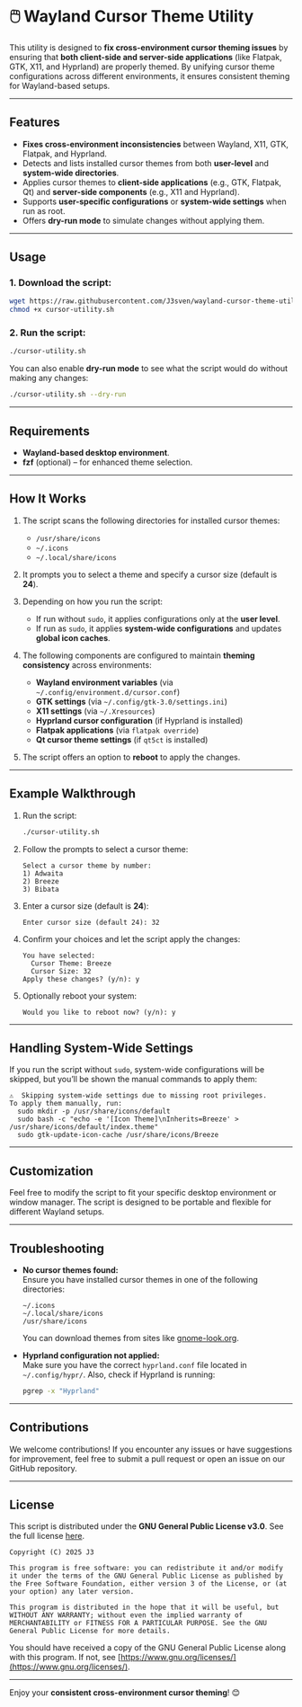 # 🖱️ Wayland Cursor Theme Utility

This utility is designed to **fix cross-environment cursor theming issues** by ensuring that **both client-side and server-side applications** (like Flatpak, GTK, X11, and Hyprland) are properly themed. By unifying cursor theme configurations across different environments, it ensures consistent theming for Wayland-based setups.

---

## Features
- **Fixes cross-environment inconsistencies** between Wayland, X11, GTK, Flatpak, and Hyprland.
- Detects and lists installed cursor themes from both **user-level** and **system-wide directories**.
- Applies cursor themes to **client-side applications** (e.g., GTK, Flatpak, Qt) and **server-side components** (e.g., X11 and Hyprland).
- Supports **user-specific configurations** or **system-wide settings** when run as root.
- Offers **dry-run mode** to simulate changes without applying them.

---

## Usage

### 1. Download the script:
```bash
wget https://raw.githubusercontent.com/J3sven/wayland-cursor-theme-utility/refs/heads/main/cursor-utility.sh -O cursor-utility.sh
chmod +x cursor-utility.sh
```

### 2. Run the script:
```bash
./cursor-utility.sh
```

You can also enable **dry-run mode** to see what the script would do without making any changes:
```bash
./cursor-utility.sh --dry-run
```

---

## Requirements
- **Wayland-based desktop environment**.
- **fzf** (optional) – for enhanced theme selection.

---

## How It Works
1. The script scans the following directories for installed cursor themes:
   - `/usr/share/icons`
   - `~/.icons`
   - `~/.local/share/icons`
   
2. It prompts you to select a theme and specify a cursor size (default is **24**).
   
3. Depending on how you run the script:
   - If run without `sudo`, it applies configurations only at the **user level**.
   - If run as `sudo`, it applies **system-wide configurations** and updates **global icon caches**.

4. The following components are configured to maintain **theming consistency** across environments:
   - **Wayland environment variables** (via `~/.config/environment.d/cursor.conf`)
   - **GTK settings** (via `~/.config/gtk-3.0/settings.ini`)
   - **X11 settings** (via `~/.Xresources`)
   - **Hyprland cursor configuration** (if Hyprland is installed)
   - **Flatpak applications** (via `flatpak override`)
   - **Qt cursor theme settings** (if `qt5ct` is installed)

5. The script offers an option to **reboot** to apply the changes.

---

## Example Walkthrough

1. Run the script:
    ```bash
    ./cursor-utility.sh
    ```

2. Follow the prompts to select a cursor theme:
    ```
    Select a cursor theme by number: 
    1) Adwaita
    2) Breeze
    3) Bibata
    ```

3. Enter a cursor size (default is **24**):
    ```
    Enter cursor size (default 24): 32
    ```

4. Confirm your choices and let the script apply the changes:
    ```
    You have selected:
      Cursor Theme: Breeze
      Cursor Size: 32
    Apply these changes? (y/n): y
    ```

5. Optionally reboot your system:
    ```
    Would you like to reboot now? (y/n): y
    ```

---

## Handling System-Wide Settings
If you run the script without `sudo`, system-wide configurations will be skipped, but you’ll be shown the manual commands to apply them:
```
⚠️  Skipping system-wide settings due to missing root privileges.
To apply them manually, run:
  sudo mkdir -p /usr/share/icons/default
  sudo bash -c "echo -e '[Icon Theme]\nInherits=Breeze' > /usr/share/icons/default/index.theme"
  sudo gtk-update-icon-cache /usr/share/icons/Breeze
```

---

## Customization
Feel free to modify the script to fit your specific desktop environment or window manager. The script is designed to be portable and flexible for different Wayland setups.

---

## Troubleshooting
- **No cursor themes found:**  
  Ensure you have installed cursor themes in one of the following directories:
  ```
  ~/.icons
  ~/.local/share/icons
  /usr/share/icons
  ```
  You can download themes from sites like [gnome-look.org](https://www.gnome-look.org).

- **Hyprland configuration not applied:**  
  Make sure you have the correct `hyprland.conf` file located in `~/.config/hypr/`. Also, check if Hyprland is running:
  ```bash
  pgrep -x "Hyprland"
  ```

---

## Contributions
We welcome contributions! If you encounter any issues or have suggestions for improvement, feel free to submit a pull request or open an issue on our GitHub repository.

---

## License
This script is distributed under the **GNU General Public License v3.0**. See the full license [here](https://www.gnu.org/licenses/gpl-3.0.en.html).

```
Copyright (C) 2025 J3

This program is free software: you can redistribute it and/or modify it under the terms of the GNU General Public License as published by the Free Software Foundation, either version 3 of the License, or (at your option) any later version.

This program is distributed in the hope that it will be useful, but WITHOUT ANY WARRANTY; without even the implied warranty of MERCHANTABILITY or FITNESS FOR A PARTICULAR PURPOSE. See the GNU General Public License for more details.
```

You should have received a copy of the GNU General Public License along with this program. If not, see [https://www.gnu.org/licenses/](https://www.gnu.org/licenses/).

---

Enjoy your **consistent cross-environment cursor theming**! 😊
